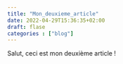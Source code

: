 ```yaml
---
title: "Mon_deuxieme_article"
date: 2022-04-29T15:36:35+02:00
draft: flase
categories : ["blog"]
---
```


Salut, ceci est mon deuxième article !
